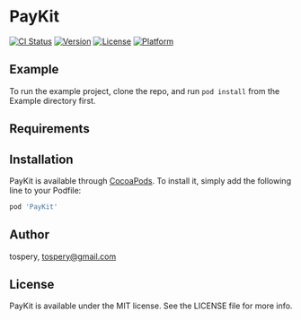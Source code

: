 # PayKit

[![CI Status](https://img.shields.io/travis/tospery/PayKit.svg?style=flat)](https://travis-ci.org/tospery/PayKit)
[![Version](https://img.shields.io/cocoapods/v/PayKit.svg?style=flat)](https://cocoapods.org/pods/PayKit)
[![License](https://img.shields.io/cocoapods/l/PayKit.svg?style=flat)](https://cocoapods.org/pods/PayKit)
[![Platform](https://img.shields.io/cocoapods/p/PayKit.svg?style=flat)](https://cocoapods.org/pods/PayKit)

## Example

To run the example project, clone the repo, and run `pod install` from the Example directory first.

## Requirements

## Installation

PayKit is available through [CocoaPods](https://cocoapods.org). To install
it, simply add the following line to your Podfile:

```ruby
pod 'PayKit'
```

## Author

tospery, tospery@gmail.com

## License

PayKit is available under the MIT license. See the LICENSE file for more info.
